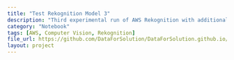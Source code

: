 ```yaml
---
title: "Test Rekognition Model 3"
description: "Third experimental run of AWS Rekognition with additional images."
category: "Notebook"
tags: [AWS, Computer Vision, Rekognition]
file_url: https://github.com/DataForSolution/DataForSolution.github.io/blob/main/projects/TestRekognitionModel3.ipynb
layout: project
---
```

